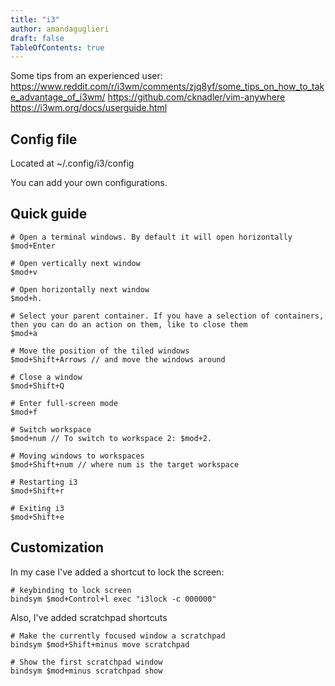```yaml
---
title: "i3"
author: amandaguglieri
draft: false
TableOfContents: true
---
```



Some tips from an experienced user: https://www.reddit.com/r/i3wm/comments/zjq8yf/some_tips_on_how_to_take_advantage_of_i3wm/
https://github.com/cknadler/vim-anywhere
https://i3wm.org/docs/userguide.html

## Config file

Located at ~/.config/i3/config

You can add your own configurations. 


## Quick guide

```
# Open a terminal windows. By default it will open horizontally
$mod+Enter

# Open vertically next window
$mod+v

# Open horizontally next window
$mod+h.

# Select your parent container. If you have a selection of containers, then you can do an action on them, like to close them 
$mod+a

# Move the position of the tiled windows 
$mod+Shift+Arrows // and move the windows around

# Close a window
$mod+Shift+Q

# Enter full-screen mode
$mod+f

# Switch workspace
$mod+num // To switch to workspace 2: $mod+2.

# Moving windows to workspaces
$mod+Shift+num // where num is the target workspace

# Restarting i3
$mod+Shift+r

# Exiting i3
$mod+Shift+e
```

## Customization

In my case I've added a shortcut to lock the screen:

```
# keybinding to lock screen
bindsym $mod+Control+l exec "i3lock -c 000000"
```

Also, I've added scratchpad shortcuts

```
# Make the currently focused window a scratchpad
bindsym $mod+Shift+minus move scratchpad

# Show the first scratchpad window
bindsym $mod+minus scratchpad show
```

